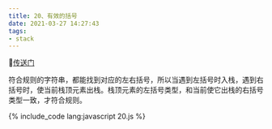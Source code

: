 ```yaml
---
title: 20、有效的括号
date: 2021-03-27 14:27:43
tags: 
- stack
---
```

[传送门](https://leetcode-cn.com/problems/valid-parentheses/)

符合规则的字符串，都能找到对应的左右括号，所以当遇到左括号时入栈，遇到右括号时，使当前栈顶元素出栈。栈顶元素的左括号类型，和当前使它出栈的右括号类型一致，才符合规则。

{% include_code lang:javascript 20.js %}